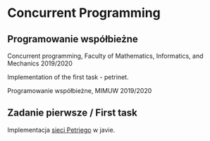 # Concurrent Programming
## Programowanie współbieżne
Concurrent programming, Faculty of Mathematics, Informatics, and Mechanics 2019/2020

Implementation of the first task - petrinet.

Programowanie współbieżne, MIMUW 2019/2020

## Zadanie pierwsze / First task
Implementacja [sieci Petriego](/projekt1) w javie.
